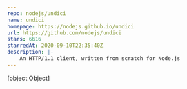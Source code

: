 ```yaml
---
repo: nodejs/undici
name: undici
homepage: https://nodejs.github.io/undici
url: https://github.com/nodejs/undici
stars: 6616
starredAt: 2020-09-10T22:35:40Z
description: |-
    An HTTP/1.1 client, written from scratch for Node.js
---
```


[object Object]
